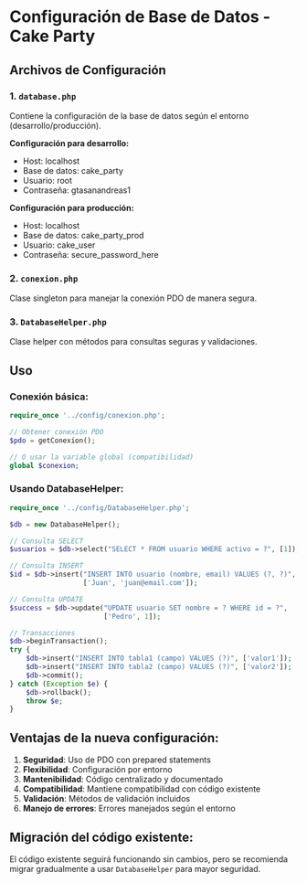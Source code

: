 # Configuración de Base de Datos - Cake Party

## Archivos de Configuración

### 1. `database.php`
Contiene la configuración de la base de datos según el entorno (desarrollo/producción).

**Configuración para desarrollo:**
- Host: localhost
- Base de datos: cake_party
- Usuario: root
- Contraseña: gtasanandreas1

**Configuración para producción:**
- Host: localhost
- Base de datos: cake_party_prod
- Usuario: cake_user
- Contraseña: secure_password_here

### 2. `conexion.php`
Clase singleton para manejar la conexión PDO de manera segura.

### 3. `DatabaseHelper.php`
Clase helper con métodos para consultas seguras y validaciones.

## Uso

### Conexión básica:
```php
require_once '../config/conexion.php';

// Obtener conexión PDO
$pdo = getConexion();

// O usar la variable global (compatibilidad)
global $conexion;
```

### Usando DatabaseHelper:
```php
require_once '../config/DatabaseHelper.php';

$db = new DatabaseHelper();

// Consulta SELECT
$usuarios = $db->select("SELECT * FROM usuario WHERE activo = ?", [1]);

// Consulta INSERT
$id = $db->insert("INSERT INTO usuario (nombre, email) VALUES (?, ?)", 
                  ['Juan', 'juan@email.com']);

// Consulta UPDATE
$success = $db->update("UPDATE usuario SET nombre = ? WHERE id = ?", 
                       ['Pedro', 1]);

// Transacciones
$db->beginTransaction();
try {
    $db->insert("INSERT INTO tabla1 (campo) VALUES (?)", ['valor1']);
    $db->insert("INSERT INTO tabla2 (campo) VALUES (?)", ['valor2']);
    $db->commit();
} catch (Exception $e) {
    $db->rollback();
    throw $e;
}
```

## Ventajas de la nueva configuración:

1. **Seguridad**: Uso de PDO con prepared statements
2. **Flexibilidad**: Configuración por entorno
3. **Mantenibilidad**: Código centralizado y documentado
4. **Compatibilidad**: Mantiene compatibilidad con código existente
5. **Validación**: Métodos de validación incluidos
6. **Manejo de errores**: Errores manejados según el entorno

## Migración del código existente:

El código existente seguirá funcionando sin cambios, pero se recomienda migrar gradualmente a usar `DatabaseHelper` para mayor seguridad. 